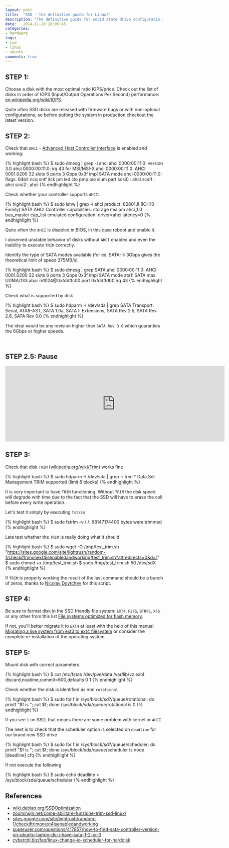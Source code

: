 ```yaml
---
layout: post
title:  "SSD - the definitive guide for Linux!"
description: "The definitive guide for solid state drive configuratio in linux; Tips and tricks; Troubleshooting and suggestions of configuration"
date:   2014-11-20 18:05:45
categories:
- hardware
tags:
- ssd
- linux
- ubuntu
comments: true
---
```


## STEP 1:

Choose a disk with the most optimal ratio IOPS/price. Check out the list of disks in order of IOPS (Input/Output Operations Per Second)  performance: [en.wikipedia.org/wiki/IOPS](http://en.wikipedia.org/wiki/IOPS#Examples).

Quite often SSD disks are released with firmware bugs or with non-optimal configurations, so before putting the system in production checkout the latest version.

## STEP 2:

Check that `AHCI` - [Advanced Host Controller Interface](http://en.wikipedia.org/wiki/Advanced_Host_Controller_Interface) is enabled and working:

{% highlight bash %}
$ sudo dmesg | grep -i ahci
    ahci 0000:00:11.0: version 3.0
    ahci 0000:00:11.0: irq 43 for MSI/MSI-X
    ahci 0000:00:11.0: AHCI 0001.0200 32 slots 6 ports 3 Gbps 0x3f impl SATA mode
    ahci 0000:00:11.0: flags: 64bit ncq sntf ilck pm led clo pmp pio slum part 
    scsi0 : ahci
    scsi1 : ahci
    scsi2 : ahci
{% endhighlight %}

Check whether your controller supports `AHCI`:

{% highlight bash %}
$ sudo lshw | grep -i ahci
    product: 82801JI (ICH10 Family) SATA AHCI Controller
    capabilities: storage msi pm ahci_1.0 bus_master cap_list emulated
    configuration: driver=ahci latency=0
{% endhighlight %}

Quite often the `AHCI` is disabled in BIOS, in this case reboot and enable it.

I observed unstable behavior of disks without `AHCI` enabled and even the inability to execute `TRIM` correctly.

Identify the type of SATA modes available (for ex. SATA-II: 3Gbps gives the theoretical limit of speed 375MB/s)

{% highlight bash %}
$ sudo dmesg | grep SATA
    ahci 0000:00:11.0: AHCI 0001.0200 32 slots 6 ports 3 Gbps 0x3f impl SATA mode
    ata1: SATA max UDMA/133 abar m1024@0xfddffc00 port 0xfddffd00 irq 43
{% endhighlight %}

Check what is supported by disk

{% highlight bash %}
$ sudo hdparm -I /dev/sda | grep SATA
    Transport:          Serial, ATA8-AST, SATA 1.0a, SATA II Extensions, SATA Rev 2.5, SATA Rev 2.6, SATA Rev 3.0
{% endhighlight %}

The ideal would be any revision higher than `SATA Rev 3.0` which guaranties the 6Gbps or higher speeds.

<br>

## STEP 2.5: Pause

<iframe scrolling="no" frameborder="0" allowTransparency="true" src="http://www.deezer.com/plugins/player?autoplay=false&playlist=true&width=700&height=240&cover=true&type=playlist&id=30595446&title=&app_id=undefined" width="700" height="240"></iframe>


<br>

## STEP 3:

Check that disk `TRIM` ([wikipedia.org/wiki/Trim](http://en.wikipedia.org/wiki/Trim_%28computing%29)) works fine

{% highlight bash %}
$ sudo hdparm -I /dev/sda | grep -i trim
       *    Data Set Management TRIM supported (limit 8 blocks)
{% endhighlight %}

It is very important to have `TRIM` functioning. Without `TRIM` the disk speed will degrade with time due to the fact that the SSD will have to erase the cell before every write operation.

Let's test it simply by executing `fstrim`

{% highlight bash %}
$ sudo fstrim -v /
/: 98147174400 bytes were trimmed
{% endhighlight %}

Lets test whether the `TRIM` is really doing what it should

{% highlight bash %}
$ sudo wget -O /tmp/test_trim.sh "https://sites.google.com/site/lightrush/random-1/checkiftrimonext4isenabledandworking/test_trim.sh?attredirects=0&d=1"
$ sudo chmod +x /tmp/test_trim.sh
$ sudo /tmp/test_trim.sh <tempfile> 50 /dev/sdX
{% endhighlight %}

If `TRIM` is properly working the result of the last command should be a bunch of zeros, thanks to [Nicolay Doytchev](https://sites.google.com/site/lightrush/random-1/checkiftrimonext4isenabledandworking/) for this script.

## STEP 4:

Be sure to format disk in the SSD friendly file system: `EXT4`, `F2FS`, `BTRFS`, `XFS`
or any other from this list [File systems optimized for flash memory](http://en.wikipedia.org/wiki/List_of_file_systems#File_systems_optimized_for_flash_memory.2C_solid_state_media).

If not, you'll better migrate it to `EXT4` at least with the help of this manual
[Migrating a live system from ext3 to ext4 filesystem](http://www.debian-administration.org/article/643/Migrating_a_live_system_from_ext3_to_ext4_filesystem) or consider the complete
re-installation of the operating system.

## STEP 5:

Mount disk with correct parameters

{% highlight bash %}
$ cat /etc/fstab
/dev/pve/data /var/lib/vz ext4 discard,noatime,commit=600,defaults 0 1
{% endhighlight %}

Check whether the disk is identified as non `rotational`

{% highlight bash %}
$ sudo for f in /sys/block/sd?/queue/rotational; do printf "$f is "; cat $f; done
/sys/block/sda/queue/rotational is 0
{% endhighlight %}

If you see `1` on SSD, that means there are some problem with kernel or `AHCI`

The next is to check that the  scheduler option is selected on `deadline` for our brand new SSD drive

{% highlight bash %}
$ sudo for f in /sys/block/sd?/queue/scheduler; do printf "$f is "; cat $f; done
/sys/block/sda/queue/scheduler is noop [deadline] cfq
{% endhighlight %}

If not execute the following

{% highlight bash %}
$ sudo echo deadline > /sys/block/sda/queue/scheduler
{% endhighlight %}


## References
 - [wiki.debian.org/SSDOptimization](https://wiki.debian.org/SSDOptimization)
 - [zoomingin.net/come-abilitare-funzione-trim-ssd-linux/](http://www.zoomingin.net/come-abilitare-funzione-trim-ssd-linux/)
 - [sites.google.com/site/lightrush/random-1/checkiftrimonext4isenabledandworking](https://sites.google.com/site/lightrush/random-1/checkiftrimonext4isenabledandworking)
 - [superuser.com/questions/417857/how-to-find-sata-controller-version-on-ubuntu-laptop-do-i-have-sata-1-2-or-3](http://superuser.com/questions/417857/how-to-find-sata-controller-version-on-ubuntu-laptop-do-i-have-sata-1-2-or-3)
 - [cyberciti.biz/faq/linux-change-io-scheduler-for-harddisk](http://www.cyberciti.biz/faq/linux-change-io-scheduler-for-harddisk/)